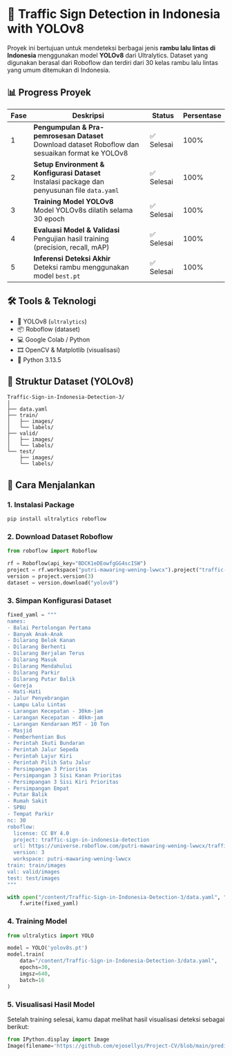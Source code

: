 # 🚦 Traffic Sign Detection in Indonesia with YOLOv8

Proyek ini bertujuan untuk mendeteksi berbagai jenis **rambu lalu lintas di Indonesia** menggunakan model **YOLOv8** dari Ultralytics. Dataset yang digunakan berasal dari Roboflow dan terdiri dari 30 kelas rambu lalu lintas yang umum ditemukan di Indonesia.

## 📊 Progress Proyek

| Fase | Deskripsi | Status | Persentase |
|------|-----------|--------|------------|
| 1 | **Pengumpulan & Pra-pemrosesan Dataset**<br>Download dataset Roboflow dan sesuaikan format ke YOLOv8 | ✅ Selesai | 100% |
| 2 | **Setup Environment & Konfigurasi Dataset**<br>Instalasi package dan penyusunan file `data.yaml` | ✅ Selesai | 100% |
| 3 | **Training Model YOLOv8**<br>Model YOLOv8s dilatih selama 30 epoch | ✅ Selesai | 100% |
| 4 | **Evaluasi Model & Validasi**<br>Pengujian hasil training (precision, recall, mAP) | ✅ Selesai | 100% |
| 5 | **Inferensi Deteksi Akhir**<br>Deteksi rambu menggunakan model `best.pt` | ✅ Selesai | 100% |

## 🛠️ Tools & Teknologi

- 🧠 YOLOv8 (`ultralytics`)
- 📦 Roboflow (dataset)
- 💻 Google Colab / Python
- 🎞️ OpenCV & Matplotlib (visualisasi)
- 🐍 Python 3.13.5

## 📁 Struktur Dataset (YOLOv8)

```
Traffic-Sign-in-Indonesia-Detection-3/
│
├── data.yaml
├── train/
│   ├── images/
│   └── labels/
├── valid/
│   ├── images/
│   └── labels/
└── test/
    ├── images/
    └── labels/
```

## 🚀 Cara Menjalankan

### 1. Instalasi Package

```bash
pip install ultralytics roboflow
```

### 2. Download Dataset Roboflow

```python
from roboflow import Roboflow

rf = Roboflow(api_key="BDCK1eDEowfgGG4scISW")
project = rf.workspace("putri-mawaring-wening-lwwcx").project("traffic-sign-in-indonesia-detection")
version = project.version(3)
dataset = version.download("yolov8")
```

### 3. Simpan Konfigurasi Dataset

```python
fixed_yaml = """ 
names:
- Balai Pertolongan Pertama
- Banyak Anak-Anak
- Dilarang Belok Kanan
- Dilarang Berhenti
- Dilarang Berjalan Terus
- Dilarang Masuk
- Dilarang Mendahului
- Dilarang Parkir
- Dilarang Putar Balik
- Gereja
- Hati-Hati
- Jalur Penyebrangan
- Lampu Lalu Lintas
- Larangan Kecepatan - 30km-jam
- Larangan Kecepatan - 40km-jam
- Larangan Kendaraan MST - 10 Ton
- Masjid
- Pemberhentian Bus
- Perintah Ikuti Bundaran
- Perintah Jalur Sepeda
- Perintah Lajur Kiri
- Perintah Pilih Satu Jalur
- Persimpangan 3 Prioritas
- Persimpangan 3 Sisi Kanan Prioritas
- Persimpangan 3 Sisi Kiri Prioritas
- Persimpangan Empat
- Putar Balik
- Rumah Sakit
- SPBU
- Tempat Parkir
nc: 30
roboflow:
  license: CC BY 4.0
  project: traffic-sign-in-indonesia-detection
  url: https://universe.roboflow.com/putri-mawaring-wening-lwwcx/traffic-sign-in-indonesia-detection/dataset/3
  version: 3
  workspace: putri-mawaring-wening-lwwcx
train: train/images
val: valid/images
test: test/images
"""

with open("/content/Traffic-Sign-in-Indonesia-Detection-3/data.yaml", "w") as f:
    f.write(fixed_yaml)
```

### 4. Training Model

```python
from ultralytics import YOLO

model = YOLO('yolov8s.pt')
model.train(
    data="/content/Traffic-Sign-in-Indonesia-Detection-3/data.yaml",
    epochs=30,
    imgsz=640,
    batch=16
)
```

### 5. Visualisasi Hasil Model

Setelah training selesai, kamu dapat melihat hasil visualisasi deteksi sebagai berikut:

```python
from IPython.display import Image
Image(filename='https://github.com/ejosellys/Project-CV/blob/main/predict.png', width=800)
```
